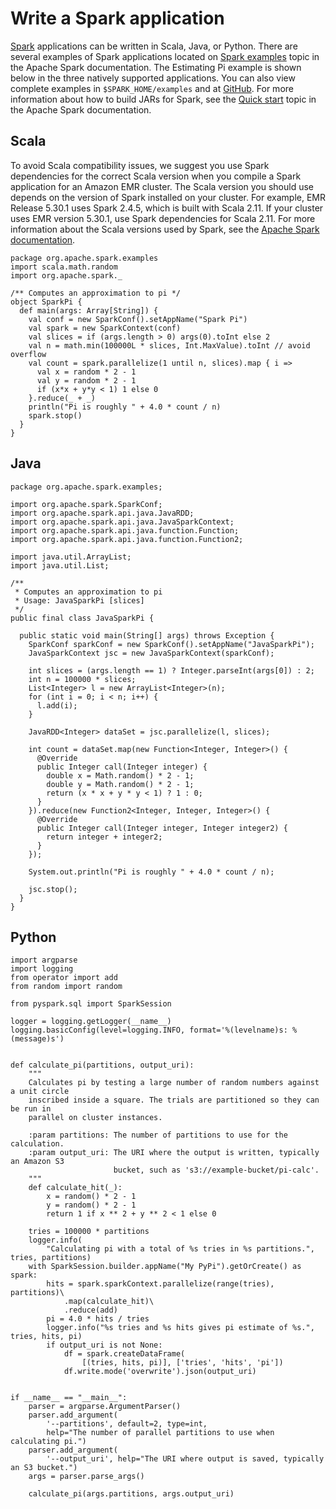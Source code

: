 # Write a Spark application<a name="emr-spark-application"></a>

[Spark](https://aws.amazon.com/big-data/what-is-spark/) applications can be written in Scala, Java, or Python\. There are several examples of Spark applications located on [Spark examples](https://spark.apache.org/examples.html) topic in the Apache Spark documentation\. The Estimating Pi example is shown below in the three natively supported applications\. You can also view complete examples in `$SPARK_HOME/examples` and at [GitHub](https://github.com/apache/spark/tree/master/examples/src/main)\. For more information about how to build JARs for Spark, see the [Quick start](https://spark.apache.org/docs/latest/quick-start.html) topic in the Apache Spark documentation\.

## Scala<a name="emr-spark-application-scala"></a>

To avoid Scala compatibility issues, we suggest you use Spark dependencies for the correct Scala version when you compile a Spark application for an Amazon EMR cluster\. The Scala version you should use depends on the version of Spark installed on your cluster\. For example, EMR Release 5\.30\.1 uses Spark 2\.4\.5, which is built with Scala 2\.11\. If your cluster uses EMR version 5\.30\.1, use Spark dependencies for Scala 2\.11\. For more information about the Scala versions used by Spark, see the [Apache Spark documentation](https://spark.apache.org/documentation.html)\.

```
package org.apache.spark.examples
import scala.math.random
import org.apache.spark._

/** Computes an approximation to pi */
object SparkPi {
  def main(args: Array[String]) {
    val conf = new SparkConf().setAppName("Spark Pi")
    val spark = new SparkContext(conf)
    val slices = if (args.length > 0) args(0).toInt else 2
    val n = math.min(100000L * slices, Int.MaxValue).toInt // avoid overflow
    val count = spark.parallelize(1 until n, slices).map { i =>
      val x = random * 2 - 1
      val y = random * 2 - 1
      if (x*x + y*y < 1) 1 else 0
    }.reduce(_ + _)
    println("Pi is roughly " + 4.0 * count / n)
    spark.stop()
  }
}
```

## Java<a name="emr-spark-application-java"></a>

```
package org.apache.spark.examples;

import org.apache.spark.SparkConf;
import org.apache.spark.api.java.JavaRDD;
import org.apache.spark.api.java.JavaSparkContext;
import org.apache.spark.api.java.function.Function;
import org.apache.spark.api.java.function.Function2;

import java.util.ArrayList;
import java.util.List;

/** 
 * Computes an approximation to pi
 * Usage: JavaSparkPi [slices]
 */
public final class JavaSparkPi {

  public static void main(String[] args) throws Exception {
    SparkConf sparkConf = new SparkConf().setAppName("JavaSparkPi");
    JavaSparkContext jsc = new JavaSparkContext(sparkConf);

    int slices = (args.length == 1) ? Integer.parseInt(args[0]) : 2;
    int n = 100000 * slices;
    List<Integer> l = new ArrayList<Integer>(n);
    for (int i = 0; i < n; i++) {
      l.add(i);
    }

    JavaRDD<Integer> dataSet = jsc.parallelize(l, slices);

    int count = dataSet.map(new Function<Integer, Integer>() {
      @Override
      public Integer call(Integer integer) {
        double x = Math.random() * 2 - 1;
        double y = Math.random() * 2 - 1;
        return (x * x + y * y < 1) ? 1 : 0;
      }
    }).reduce(new Function2<Integer, Integer, Integer>() {
      @Override
      public Integer call(Integer integer, Integer integer2) {
        return integer + integer2;
      }
    });

    System.out.println("Pi is roughly " + 4.0 * count / n);

    jsc.stop();
  }
}
```

## Python<a name="emr-spark-application-spark27"></a>

```
import argparse
import logging
from operator import add
from random import random

from pyspark.sql import SparkSession

logger = logging.getLogger(__name__)
logging.basicConfig(level=logging.INFO, format='%(levelname)s: %(message)s')


def calculate_pi(partitions, output_uri):
    """
    Calculates pi by testing a large number of random numbers against a unit circle
    inscribed inside a square. The trials are partitioned so they can be run in
    parallel on cluster instances.

    :param partitions: The number of partitions to use for the calculation.
    :param output_uri: The URI where the output is written, typically an Amazon S3
                       bucket, such as 's3://example-bucket/pi-calc'.
    """
    def calculate_hit(_):
        x = random() * 2 - 1
        y = random() * 2 - 1
        return 1 if x ** 2 + y ** 2 < 1 else 0

    tries = 100000 * partitions
    logger.info(
        "Calculating pi with a total of %s tries in %s partitions.", tries, partitions)
    with SparkSession.builder.appName("My PyPi").getOrCreate() as spark:
        hits = spark.sparkContext.parallelize(range(tries), partitions)\
            .map(calculate_hit)\
            .reduce(add)
        pi = 4.0 * hits / tries
        logger.info("%s tries and %s hits gives pi estimate of %s.", tries, hits, pi)
        if output_uri is not None:
            df = spark.createDataFrame(
                [(tries, hits, pi)], ['tries', 'hits', 'pi'])
            df.write.mode('overwrite').json(output_uri)


if __name__ == "__main__":
    parser = argparse.ArgumentParser()
    parser.add_argument(
        '--partitions', default=2, type=int,
        help="The number of parallel partitions to use when calculating pi.")
    parser.add_argument(
        '--output_uri', help="The URI where output is saved, typically an S3 bucket.")
    args = parser.parse_args()

    calculate_pi(args.partitions, args.output_uri)
```